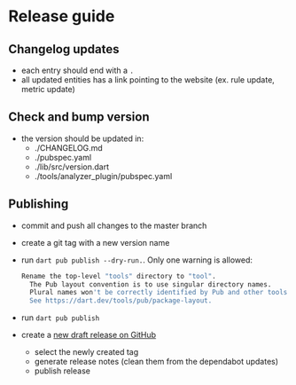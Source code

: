 # Release guide

## Changelog updates

* each entry should end with a `.`
* all updated entities has a link pointing to the website (ex. rule update, metric update)

## Check and bump version

* the version should be updated in:
  * ./CHANGELOG.md
  * ./pubspec.yaml
  * ./lib/src/version.dart
  * ./tools/analyzer_plugin/pubspec.yaml

## Publishing

* commit and push all changes to the master branch
* create a git tag with a new version name
* run `dart pub publish --dry-run.`. Only one warning is allowed:

  ```bash
  Rename the top-level "tools" directory to "tool".
    The Pub layout convention is to use singular directory names.
    Plural names won't be correctly identified by Pub and other tools.
    See https://dart.dev/tools/pub/package-layout.
  ```

* run `dart pub publish`
* create a [new draft release on GitHub](https://github.com/Flutterando/flutterando_metrics/releases)
  * select the newly created tag
  * generate release notes (clean them from the dependabot updates)
  * publish release
